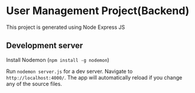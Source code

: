 # User Management Project(Backend)

This project is generated using Node Express JS

## Development server

Install Nodemon (`npm install -g nodemon`)

Run `nodemon server.js` for a dev server. Navigate to `http://localhost:4000/`. The app will automatically reload if you change any of the source files.
